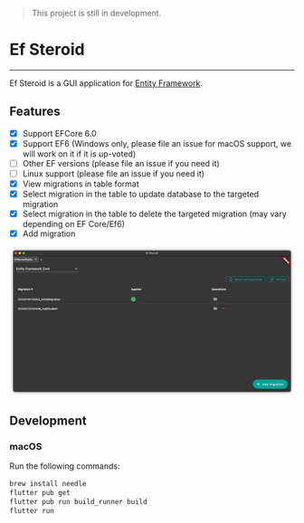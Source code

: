 > This project is still in development.

# Ef Steroid

---

Ef Steroid is a GUI application for [Entity Framework](https://docs.microsoft.com/en-us/ef/).

## Features

- [x] Support EFCore 6.0
- [x] Support EF6 (Windows only, please file an issue for macOS support, we will work on it if it is up-voted)
- [ ] Other EF versions (please file an issue if you need it)
- [ ] Linux support (please file an issue if you need it)
- [x] View migrations in table format
- [x] Select migration in the table to update database to the targeted migration
- [x] Select migration in the table to delete the targeted migration (may vary depending on EF Core/Ef6)
- [x] Add migration

![image](README/assets/ef_steroid_main_view.png)

## Development

### macOS

Run the following commands:

```
brew install needle
flutter pub get
flutter pub run build_runner build
flutter run
```
